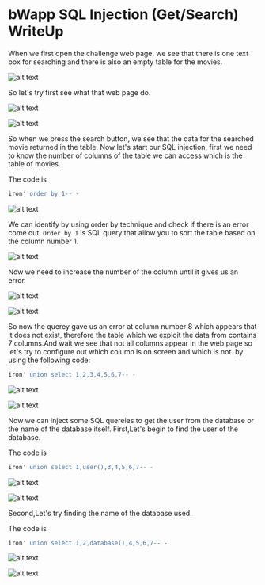# bWapp SQL Injection (Get/Search) WriteUp

When we first open the challenge web page, we see that there is one text box for searching and there is also
an empty table for the movies.

![alt text](https://github.com/nody77/CTFs-Writeups/blob/a32adfcedc955c7b06f0c9bc9f73cd1aa422e9f0/Screenshot%202023-03-25%20225454.png)

So let's try first see what that web page do.

![alt text](https://github.com/nody77/CTFs-Writeups/blob/a32adfcedc955c7b06f0c9bc9f73cd1aa422e9f0/Screenshot%202023-03-25%20225517.png)

![alt text](https://github.com/nody77/CTFs-Writeups/blob/a32adfcedc955c7b06f0c9bc9f73cd1aa422e9f0/Screenshot%202023-03-25%20225522.png)

So when we press the search button, we see that the data for the searched movie returned in the table.
Now let's start our SQL injection, first we need to know the number of columns of the table we can access which is the table of movies.

The code is 
```SQL
iron' order by 1-- -
```

![alt text](https://github.com/nody77/CTFs-Writeups/blob/a32adfcedc955c7b06f0c9bc9f73cd1aa422e9f0/Screenshot%202023-03-25%20225747.png)

We can identify by using order by technique and check if there is an error come out. 
`Order by 1` is SQL query that allow you to sort the table based on the column number 1.

![alt text](https://github.com/nody77/CTFs-Writeups/blob/a32adfcedc955c7b06f0c9bc9f73cd1aa422e9f0/Screenshot%202023-03-25%20225753.png)

Now we need to increase the number of the column until it gives us an error.

![alt text](https://github.com/nody77/CTFs-Writeups/blob/a32adfcedc955c7b06f0c9bc9f73cd1aa422e9f0/Screenshot%202023-03-25%20225821.png)

![alt text](https://github.com/nody77/CTFs-Writeups/blob/a32adfcedc955c7b06f0c9bc9f73cd1aa422e9f0/Screenshot%202023-03-25%20225829.png)

So now the querey gave us an error at column number 8 which appears that it does not exist, therefore the table which we exploit the data from 
contains 7 columns.And wait we see that not all columns appear in the web page so let's try to configure out which column is on screen and which is not.
by using the following code:

```SQL
iron' union select 1,2,3,4,5,6,7-- -
```

![alt text](https://github.com/nody77/CTFs-Writeups/blob/a32adfcedc955c7b06f0c9bc9f73cd1aa422e9f0/Screenshot%202023-03-25%20225925.png)

![alt text](https://github.com/nody77/CTFs-Writeups/blob/a32adfcedc955c7b06f0c9bc9f73cd1aa422e9f0/Screenshot%202023-03-25%20225932.png)

Now we can inject some SQL quereies to get the user from the database or the name of the database itself.
First,Let's begin to find the user of the database.

The code is 
```SQL
iron' union select 1,user(),3,4,5,6,7-- -
```

![alt text](https://github.com/nody77/CTFs-Writeups/blob/a32adfcedc955c7b06f0c9bc9f73cd1aa422e9f0/Screenshot%202023-03-25%20230050.png)

![alt text](https://github.com/nody77/CTFs-Writeups/blob/a32adfcedc955c7b06f0c9bc9f73cd1aa422e9f0/Screenshot%202023-03-25%20230057.png)

Second,Let's try finding the name of the database used.

The code is
```SQL
iron' union select 1,2,database(),4,5,6,7-- -
```

![alt text](https://github.com/nody77/CTFs-Writeups/blob/a32adfcedc955c7b06f0c9bc9f73cd1aa422e9f0/Screenshot%202023-03-25%20230117.png)

![alt text](https://github.com/nody77/CTFs-Writeups/blob/a32adfcedc955c7b06f0c9bc9f73cd1aa422e9f0/Screenshot%202023-03-25%20230125.png)


